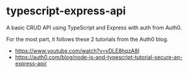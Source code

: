 # typescript-express-api

A basic CRUD API using TypeScript and Express with auth from Auth0.

For the most part, it follows these 2 tutorials from the Auth0 blog.
- https://www.youtube.com/watch?v=vDLE8hqzA8I
- https://auth0.com/blog/node-js-and-typescript-tutorial-secure-an-express-api/
